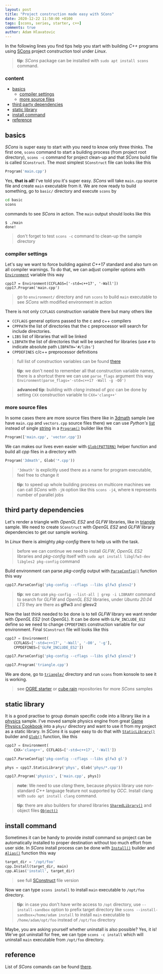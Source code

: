 ```yaml
---
layout: post
title: "Project construction made easy with SCons"
date: 2020-12-22 11:50:00 +0100
tags: [scons, series, starter, c++]
comments: true
author: Adam Hlavatovic
---
```


In the following lines you find tips help you start with building *C++* programs using [SCons](https://scons.org) project construction tool under *Linux*.

> **tip**: *SCons* package can be installed with `sudo apt install scons ` command.

### content

- [basics](#basics)
	- [compiler settings](#compiler-settings)
	- [more source files](#more-source-files)
- [third party dependencies](#third-party-dependencies)
- [static library](#static-library)
- [install command](#install-command)
- [reference](#reference)


## basics

*SCons* is super easy to start with you need to know only three thinks. The first one, `scons` command to start a building process (from project root directory), `scons -c` command for project clean-up and that *SCons* build file is called `SConstruct`. The most simplest `SConstruct` file can looks like this

```python
Program('main.cpp')
```

Yes, **that is all**! I've told you it's super easy. *SCons* will take `main.cpp` source file and create `main` executable from it. We are now ready to build something, go to `basic/` directory and execute `scons` by

```bash
cd basic
scons
```

commands to see *SCons* in action. The `main` output should looks like this

```console
$ ./main
done!
```

> don't forget to test `scons -c` command to clean-up the sample directory

### compiler settings

Let's say we want to force building against *C++17* standard and also turn on all compiler warnings. To do that, we can adjust compiler options with [`Environment`][Environ] variable this way

```
cpp17 = Environment(CCFLAGS=['-std=c++17', '-Wall'])
cpp17.Program('main.cpp')
```

> go to `environment/` directory and run `scons` to build `main` executable to see *SCons* with modified environment in action

There is not only `CCFLAGS` construction variable there but many others like

- `CCFLAGS` general options passed to the c and c++ compilers
- `CPPPATH` the list of directories that the c preprocessor will search for include directories.
- `LIBS` list of libraries that will be linked
- `LIBPATH` the list of directories that will be searched for libraries (use `#` to indicate absolute path `LIBPATH='#/libs'`)
- `CPPDEFINES` c/c++ preprocessor definitions

> full list of construction variables can be found [there](https://www.scons.org/doc/1.2.0/HTML/scons-user/a4774.html)

> **tip**: we don't need to remember all that construction variable names, there is a shortcut there we can use `parse_flags` argument this way `Environment(parse_flags='-std=c++17 -Wall -g -O0')`

> **advanced tip**: building with *clang* instead of *gcc* can be done by setting `CXX` construction variable to `CXX='clang++'`


### more source files

In some cases there are more source files there like in [3dmath](https://github.com/sansajn/scons-starter/tree/master/3dmath) sample (we have `main.cpp` and `vectors.cpp` source files there) we can use *Python's* [list][sequence] instead of single [string][string] in a [`Program()`][Program] builder like this

```python
Program(['main.cpp', 'vector.cpp'])
```

We can makes our lives even easier with [`Glob(PATTERN)`][Glob] helper function and build all *cpp* files in a directory with

```python
Program('3dmath', Glob('*.cpp'))
```

> `'3dmath'` is explicitly used there as a name for program executable, feel free to change it

> **tip**: to speed up whole building process on multicore machines we can call *SCons* with `-jN` option like this `scons -j4`, where `N` represents number of parallel jobs


## third party dependencies

Let's render a triangle with *OpenGL ES2* and *GLFW* libraries, like in [triangle](https://github.com/sansajn/scons-starter/blob/master/triangle/triangle.cpp) sample. We need to create `SConstruct` with *OpenGL ES2* and *GLFW* library dependencies to get our sample working.

In *Linux* there is almighty *pkg-config* there to help us with the task.

> before we can continue we need to install *GLFW*, *OpenGL ES2* libraries and *pkg-config* itself with `sudo apt install libglfw3-dev libgles2 pkg-config` command

Build environment can parse *pkg-config* output with [`ParseConfig()`][ParseConfig] function this way

```python
cpp17.ParseConfig('pkg-config --cflags --libs glfw3 glesv2')
```

> **tip**: we can use `pkg-config --list-all | grep -i LIBRARY` command to search for *GLFW* and *OpenGL ES2* libraries, under *Ubuntu 20.04 LTS* they are there as **glfw3** and **glesv2**

Now the last think needed to be done is to tell *GLFW* library we want render with *OpenGL ES2* (not *OpenGL*). It can be done with `GLFW_INCLUDE_ES2` define so we need to change `CPPDEFINES` construction variable for our environment. Final `SConstruct` file will looks like this

```python
cpp17 = Environment(
	CCFLAGS=['-std=c++17', '-Wall', '-O0', '-g'],
	CPPDEFINES=['GLFW_INCLUDE_ES2'])

cpp17.ParseConfig('pkg-config --cflags --libs glfw3 glesv2')

cpp17.Program('triangle.cpp')
```

We are done, go to [`triangle/`](https://github.com/sansajn/scons-starter/tree/master/triangle) directory and run `scons` from konsole to see it is working.

> see [OGRE starter](https://github.com/sansajn/ogre-linux-starter) or [cube rain](https://github.com/sansajn/cube_rain) repositories for more *SCons* samples


## static library

It is a good practise to group domain specific code into a library like in a [physics](physics/) sample. I've moved sample physics engine from great [Game Physics Cookbook][GamePhys] into a `phys/` directory and want to use it from my project as a static library. In *SCons* it is super easy to do that with [`StaticLibrary()`][StaticLibrary] builder and [`Glob()`][Glob] function, like this

```python
cpp17 = Environment(
	CXX='clang++', CCFLAGS=['-std=c++17', '-Wall'])

cpp17.ParseConfig('pkg-config --cflags --libs glfw3 gl')

phys = cpp17.StaticLibrary('phys', Glob('phys/*.cpp'))

cpp17.Program('physics', ['main.cpp', phys])
```

> **note**: We need to use *clang* there, because physics library use non-standard *C++* language feature not supported by *GCC*. Install clang with `sudo apt install clang` command.

> **tip**: there are also builders for shared libraries [`SharedLibrary()`][SharedLibrary] and object files [`Object()`][Object]

## install command

Sometimes it can be handy to provide *install* command so project can be automatically installed to proper destination without too much effort from user side. In *SCons* install process can be done with [`Install()`][Install] builder and [`Alias()`][Alias] function this way

```python
target_dir = '/opt/foo'
cpp.Install(target_dir, main)
cpp.Alias('install', target_dir)
```

> see full [SConstruct](https://github.com/sansajn/scons-starter/blob/master/install/SConstruct) file version

Now we can type `scons install` to install `main` executable to `/opt/foo` directory.

> **tip**: in case you don't have write access to `/opt` directory, use `--install-sandbox` option to prefix target directory like `scons --install-sandbox=/home/adam install` to install `main` executable to `/home/adam/opt/foo` instead of `/opt/foo` directory

Maybe, you are asking yourself whether uninstall is also possible? Yes, it is! We've got uninstall for free, we can type `scons -c install` which will uninstall `main` executable from `/opt/foo` directory.


## reference

List of *SCons* comands can be found [there](https://github.com/SCons/scons/wiki/SconsProcessOverview#node-commands).


[Environ]: https://scons.org/doc/production/HTML/scons-man.html#f-Environment
[Glob]: https://scons.org/doc/production/HTML/scons-man.html#f-Glob
[ParseConfig]: https://scons.org/doc/production/HTML/scons-man.html#f-ParseConfig
[Library]: https://scons.org/doc/production/HTML/scons-man.html#b-Library
[StaticLibrary]: https://scons.org/doc/production/HTML/scons-man.html#b-StaticLibrary
[Program]: https://scons.org/doc/production/HTML/scons-man.html#b-Program
[SharedLibrary]: https://scons.org/doc/production/HTML/scons-man.html#b-SharedLibrary
[Object]: https://scons.org/doc/production/HTML/scons-man.html#b-Object
[Install]: https://scons.org/doc/production/HTML/scons-man.html#b-Install
[Alias]: https://scons.org/doc/production/HTML/scons-man.html#f-Alias
[GamePhys]: http://gamephysicscookbook.com/
[sequence]: https://docs.python.org/3.4/library/stdtypes.html#sequence-types-list-tuple-range
[string]: https://docs.python.org/3.4/library/stdtypes.html#text-sequence-type-str

